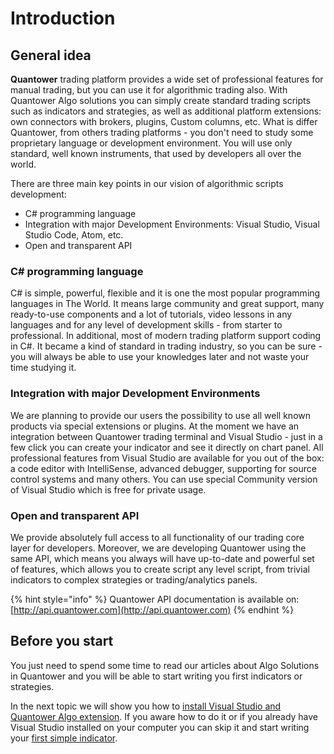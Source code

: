 # Introduction

## General idea

**Quantower** trading platform provides a wide set of professional features for manual trading, but you can use it for algorithmic trading also. With Quantower Algo solutions you can simply create standard trading scripts such as indicators and strategies, as well as additional platform extensions: own connectors with brokers, plugins, Custom columns, etc. What is differ Quantower, from others trading platforms - you don't need to study some proprietary language or development environment. You will use only standard, well known instruments, that used by developers all over the world. 

There are three main key points in our vision of algorithmic scripts development:

* C\# programming language
* Integration with major Development Environments: Visual Studio, Visual Studio Code, Atom, etc.
* Open and transparent API

### C\# programming language

C\# is simple, powerful, flexible and it is one the most popular programming languages in The World. It means large community and great support, many ready-to-use components and a lot of tutorials, video lessons in any languages and for any level of development skills - from starter to professional. In additional, most of modern trading platform support coding in C\#. It became a kind of standard in trading industry, so you can be sure - you will always be able to use your knowledges later and not waste your time studying it.

### Integration with major Development Environments

We are planning to provide our users the possibility to use all well known products via special extensions or plugins. At the moment we have an integration between Quantower trading terminal and Visual Studio - just in a few click you can create your indicator and see it directly on chart panel. All professional features from Visual Studio are available for you out of the box: a code editor with IntelliSense, advanced debugger, supporting for source control systems and many others. You can use special Community version of Visual Studio which is free for private usage.

### Open and transparent API

We provide absolutely full access to all functionality of our trading core layer for developers. Moreover, we are developing Quantower using the same API, which means you always will have up-to-date and powerful set of features, which allows you to create script any level script, from trivial indicators to complex strategies or trading/analytics panels.

{% hint style="info" %}
Quantower API documentation is available on: [http://api.quantower.com](http://api.quantower.com)
{% endhint %}

## Before you start

You just need to spend some time to read our articles about Algo Solutions in Quantower and you will be able to start writing you first indicators or strategies.

In the next topic we will show you how to [install Visual Studio and Quantower Algo extension](https://help.quantower.com/quantower-algo/installing-visual-studio). If you aware how to do it or if you already have Visual Studio installed on your computer you can skip it and start writing your [first simple indicator](https://help.quantower.com/quantower-algo/simple-indicator).

